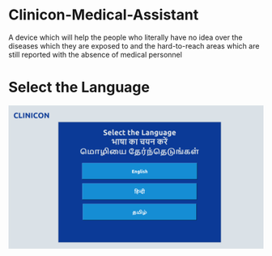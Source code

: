 # Clinicon-Medical-Assistant
A device which will help the people who literally have no idea over the diseases which they are exposed to and the hard-to-reach areas which are still reported with the absence of medical personnel

# Select the Language
![Language](https://github.com/iSriBalaji/Clinicon-Medical-Assistant/blob/main/b.png)
